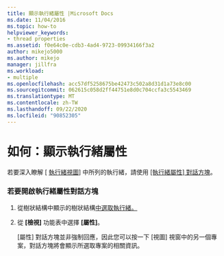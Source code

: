 ```yaml
---
title: 顯示執行緒屬性 |Microsoft Docs
ms.date: 11/04/2016
ms.topic: how-to
helpviewer_keywords:
- thread properties
ms.assetid: f0e64c0e-cdb3-4ad4-9723-09934166f3a2
author: mikejo5000
ms.author: mikejo
manager: jillfra
ms.workload:
- multiple
ms.openlocfilehash: acc57df5258675be42473c502a8d31d1a73e8c00
ms.sourcegitcommit: 062615c058d2ff44751e8d0c704ccfa3c5543469
ms.translationtype: MT
ms.contentlocale: zh-TW
ms.lasthandoff: 09/22/2020
ms.locfileid: "90852305"
---
```

# <a name="how-to-display-thread-properties"></a>如何：顯示執行緒屬性
若要深入瞭解 [ [執行緒視圖](../debugger/threads-view.md)] 中所列的執行緒，請使用 [ [執行緒屬性] 對話方塊](../debugger/thread-properties-dialog-box.md)。

### <a name="to-open-a-thread-properties-dialog-box"></a>若要開啟執行緒屬性對話方塊

1. 從樹狀結構中顯示的樹狀結構[中選取執行緒。](../debugger/threads-view.md)

2. 從 **[檢視]** 功能表中選擇 **[屬性]**。

   [屬性] 對話方塊並非強制回應，因此您可以按一下 [視圖] 視窗中的另一個專案，對話方塊將會顯示所選取專案的相關資訊。